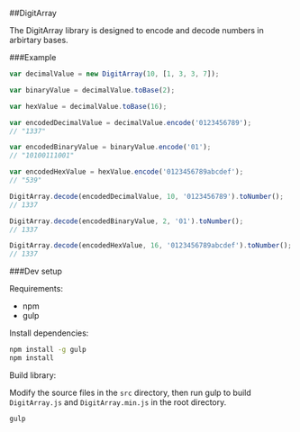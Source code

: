 ##DigitArray

The DigitArray library is designed to encode and decode numbers in arbirtary bases.

###Example

```javascript
var decimalValue = new DigitArray(10, [1, 3, 3, 7]);

var binaryValue = decimalValue.toBase(2);

var hexValue = decimalValue.toBase(16);

var encodedDecimalValue = decimalValue.encode('0123456789');
// "1337"

var encodedBinaryValue = binaryValue.encode('01');
// "10100111001"

var encodedHexValue = hexValue.encode('0123456789abcdef');
// "539"

DigitArray.decode(encodedDecimalValue, 10, '0123456789').toNumber();
// 1337

DigitArray.decode(encodedBinaryValue, 2, '01').toNumber();
// 1337

DigitArray.decode(encodedHexValue, 16, '0123456789abcdef').toNumber();
// 1337
```

###Dev setup

Requirements:

 - npm
 - gulp

Install dependencies:

```bash
npm install -g gulp
npm install
```

Build library:

Modify the source files in the ```src``` directory, then run gulp to build ```DigitArray.js``` and ```DigitArray.min.js``` in the root directory.

```bash
gulp
```